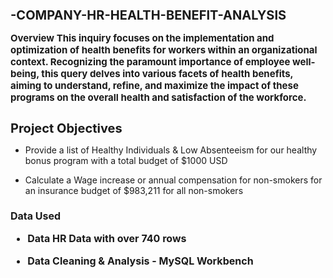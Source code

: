 <h1 style="font-size: 20px;">-COMPANY-HR-HEALTH-BENEFIT-ANALYSIS

<p style="font-size: 15px;"> Overview 
This inquiry focuses on the implementation and optimization of health benefits for workers within an organizational context. Recognizing the paramount importance of employee well-being, this query delves into various facets of health benefits, aiming to understand, refine, and maximize the impact of these programs on the overall health and satisfaction of the workforce.

<h1 style="font-size: 20px;">Project Objectives </h1>

- Provide a list of Healthy Individuals & Low Absenteeism for our healthy bonus program with a total budget of $1000 USD </h1>

- Calculate a Wage increase or annual compensation for non-smokers for an insurance budget of $983,211 for all non-smokers </h1>

<h1 style="font-size: 16px;"> Data Used 
  
- Data HR Data with over 740 rows 

- Data Cleaning & Analysis - MySQL Workbench


